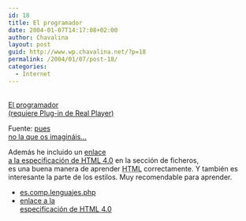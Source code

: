 ```yaml
---
id: 18
title: El programador
date: 2004-01-07T14:17:08+02:00
author: Chavalina
layout: post
guid: http://www.wp.chavalina.net/?p=18
permalink: /2004/01/07/post-18/
categories:
  - Internet
---
```

[  
El programador  
(requiere Plug-in de Real Player)](ficheros/video/el_programador.rm)

Fuente: <a href="http://www.pclandia.net/escomplenguajesphp/" target="_blank">pues<br /> no la que os imagináis…</a> 

Además he incluido un <a href="ficheros/ficheros.htm#html" target="_blank">enlace<br /> a la especificación de <acronym title="HyperText Markup Language">HTML</acronym> 4.0</a> en la sección de ficheros,  
es una buena manera de aprender <acronym title="HyperText Markup Language">HTML</acronym> correctamente. Y también es  
interesante la parte de los estilos. Muy recomendable para aprender.

  * <a href="http://www.pclandia.net/escomplenguajesphp/" target="_blank">es.comp.lenguajes.php</a>
  * <a href="ficheros/ficheros.php#html" target="_blank">enlace a la<br /> especificación de <acronym title="HyperText Markup Language">HTML</acronym> 4.0</a>